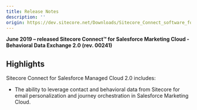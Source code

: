 ```yaml
---
title: Release Notes
description: ''
origin: https://dev.sitecore.net/Downloads/Sitecore_Connect_software_for_Salesforce_Marketing_Cloud/1x/Sitecore_Connect_software_for_Salesforce_Marketing_Cloud_20/Release_Notes__BDE
---
```


**June 2019 – released Sitecore Connect™ for Salesforce Marketing Cloud - Behavioral Data Exchange 2.0 (rev. 00241)**

## Highlights

Sitecore Connect for Salesforce Managed Cloud 2.0 includes:

-   The ability to leverage contact and behavioral data from Sitecore for email personalization and journey orchestration in Salesforce Marketing Cloud.